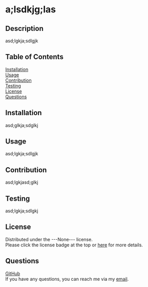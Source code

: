 # a;lsdkjg;las
## Description
asd;lgkja;sdlgjk
## Table of Contents
[Installation](#installation)<br>[Usage](#usage)<br>[Contribution](#contribution)<br>[Testing](#testing)<br>[License](#license)<br>[Questions](#questions)<br>
## Installation
asd;glkja;sdglkj
## Usage
asd;lgkja;sdlgjk
## Contribution
asd;lgkjasd;glkj
## Testing
asd;lgkja;sdlgkj
## License
Distributed under the ---None--- license.<br>Please click the license badge at the top or [here]() for more details.
## Questions
[GitHub](https://github.com/alksdgj;als)<br>If you have any questions, you can reach me via my [email](asdg;lkjasdg;l).
